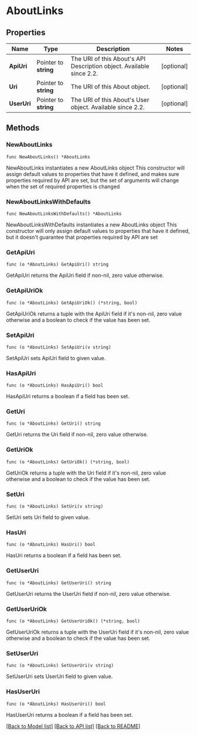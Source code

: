 # AboutLinks

## Properties

Name | Type | Description | Notes
------------ | ------------- | ------------- | -------------
**ApiUri** | Pointer to **string** | The URI of this About&#39;s API Description object. Available since 2.2. | [optional] 
**Uri** | Pointer to **string** | The URI of this About object. | [optional] 
**UserUri** | Pointer to **string** | The URI of this About&#39;s User object. Available since 2.2. | [optional] 

## Methods

### NewAboutLinks

`func NewAboutLinks() *AboutLinks`

NewAboutLinks instantiates a new AboutLinks object
This constructor will assign default values to properties that have it defined,
and makes sure properties required by API are set, but the set of arguments
will change when the set of required properties is changed

### NewAboutLinksWithDefaults

`func NewAboutLinksWithDefaults() *AboutLinks`

NewAboutLinksWithDefaults instantiates a new AboutLinks object
This constructor will only assign default values to properties that have it defined,
but it doesn't guarantee that properties required by API are set

### GetApiUri

`func (o *AboutLinks) GetApiUri() string`

GetApiUri returns the ApiUri field if non-nil, zero value otherwise.

### GetApiUriOk

`func (o *AboutLinks) GetApiUriOk() (*string, bool)`

GetApiUriOk returns a tuple with the ApiUri field if it's non-nil, zero value otherwise
and a boolean to check if the value has been set.

### SetApiUri

`func (o *AboutLinks) SetApiUri(v string)`

SetApiUri sets ApiUri field to given value.

### HasApiUri

`func (o *AboutLinks) HasApiUri() bool`

HasApiUri returns a boolean if a field has been set.

### GetUri

`func (o *AboutLinks) GetUri() string`

GetUri returns the Uri field if non-nil, zero value otherwise.

### GetUriOk

`func (o *AboutLinks) GetUriOk() (*string, bool)`

GetUriOk returns a tuple with the Uri field if it's non-nil, zero value otherwise
and a boolean to check if the value has been set.

### SetUri

`func (o *AboutLinks) SetUri(v string)`

SetUri sets Uri field to given value.

### HasUri

`func (o *AboutLinks) HasUri() bool`

HasUri returns a boolean if a field has been set.

### GetUserUri

`func (o *AboutLinks) GetUserUri() string`

GetUserUri returns the UserUri field if non-nil, zero value otherwise.

### GetUserUriOk

`func (o *AboutLinks) GetUserUriOk() (*string, bool)`

GetUserUriOk returns a tuple with the UserUri field if it's non-nil, zero value otherwise
and a boolean to check if the value has been set.

### SetUserUri

`func (o *AboutLinks) SetUserUri(v string)`

SetUserUri sets UserUri field to given value.

### HasUserUri

`func (o *AboutLinks) HasUserUri() bool`

HasUserUri returns a boolean if a field has been set.


[[Back to Model list]](../README.md#documentation-for-models) [[Back to API list]](../README.md#documentation-for-api-endpoints) [[Back to README]](../README.md)


